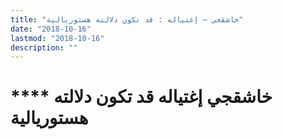 ```yaml
---
title: "خاشقجي – إغتياله : قد تكون دلالته هستوريالية"
date: "2018-10-16"
lastmod: "2018-10-16"
description: ""
---
```

# **** **خاشقجي إغتياله قد تكون دلالته هستوريالية**

###